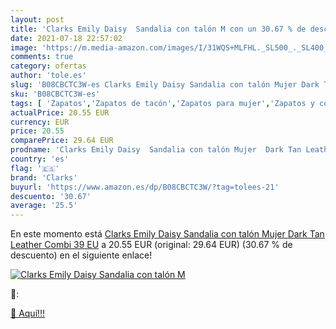 ```yaml
---
layout: post
title: 'Clarks Emily Daisy  Sandalia con talón M con un 30.67 % de descuento'
date: 2021-07-18 22:57:02
image: 'https://m.media-amazon.com/images/I/31WQS+MLFHL._SL500_._SL400_.jpg'
comments: true
category: ofertas
author: 'tole.es'
slug: 'B08CBCTC3W-es Clarks Emily Daisy Sandalia con talón Mujer Dark Tan...'
sku: 'B08CBCTC3W-es'
tags: [ 'Zapatos','Zapatos de tacón','Zapatos para mujer','Zapatos y complementos','clarks','sandalia', ]
actualPrice: 20.55 EUR
currency: EUR
price: 20.55
comparePrice: 29.64 EUR
prodname: 'Clarks Emily Daisy  Sandalia con talón Mujer  Dark Tan Leather Combi  39 EU'
country: 'es'
flag: '🇪🇸'
brand: 'Clarks'
buyurl: 'https://www.amazon.es/dp/B08CBCTC3W/?tag=tolees-21'
descuento: '30.67'
average: '25.5'
---
```


En este momento está [Clarks Emily Daisy  Sandalia con talón Mujer  Dark Tan Leather Combi  39 EU](https://www.amazon.es/dp/B08CBCTC3W/?tag=tolees-21) a 20.55 EUR (original: 29.64 EUR) (30.67 %  de descuento) en el siguiente enlace!

[![Clarks Emily Daisy  Sandalia con talón M](https://m.media-amazon.com/images/I/31WQS+MLFHL._SL500_._SL400_.jpg)](https://www.amazon.es/dp/B08CBCTC3W/?tag=tolees-21)

🔎:


[🛒 Aquí!!!](https://www.amazon.es/dp/B08CBCTC3W/?tag=tolees-21)
